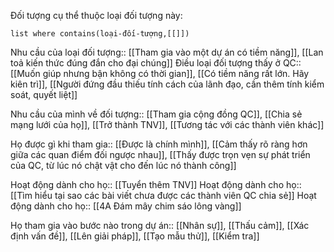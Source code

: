 Đối tượng cụ thể thuộc loại đối tượng này:
```dataview 
list where contains(loại-đối-tượng,[[]])
```
Nhu cầu của loại đối tượng:: [[Tham gia vào một dự án có tiềm năng]], [[Lan toả kiến thức đúng đắn cho đại chúng]]
Điều loại đối tượng thấy ở QC:: [[Muốn giúp nhưng bận không có thời gian]], [[Có tiềm năng rất lớn. Hãy kiên trì]], [[Người đứng đầu thiếu tính cách của lãnh đạo, cần thêm tính kiểm soát, quyết liệt]]

Nhu cầu của mình về đối tượng:: [[Tham gia cộng đồng QC]], [[Chia sẻ mạng lưới của họ]], [[Trở thành TNV]], [[Tương tác với các thành viên khác]]

Họ được gì khi tham gia:: [[Được là chính mình]], [[Cảm thấy rõ ràng hơn giữa các quan điểm đối ngược nhau]], [[Thấy được trọn vẹn sự phát triển của QC, từ lúc nó chật vật cho đến lúc nó thành công]]

Hoạt động dành cho họ:: [[Tuyển thêm TNV]]
Hoạt động dành cho họ:: [[Tìm hiểu tại sao các bài viết chưa được các thành viên QC chia sẻ]]
Hoạt động dành cho họ:: [[4A Đám mây chim sáo lông vàng]]

Họ tham gia vào bước nào trong dự án:: [[Nhân sự]], [[Thấu cảm]], [[Xác định vấn đề]], [[Lên giải pháp]], [[Tạo mẫu thử]], [[Kiểm tra]]
